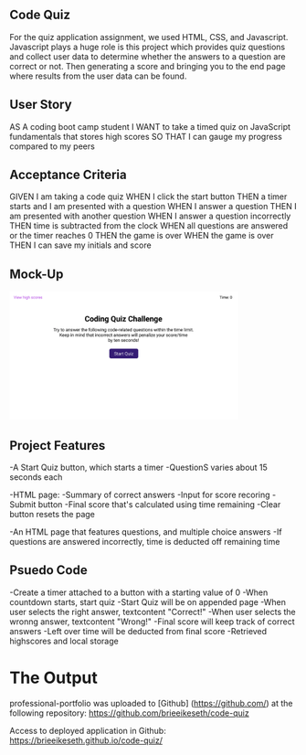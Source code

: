 ## Code Quiz 
For the quiz application assignment, we used HTML, CSS, and Javascript. Javascript plays a huge role is this project which provides quiz questions and collect user data to determine whether the answers to a question are correct or not. Then generating a score and bringing you to the end page where results from the user data can be found. 

## User Story
AS A coding boot camp student
I WANT to take a timed quiz on JavaScript fundamentals that stores high scores
SO THAT I can gauge my progress compared to my peers

## Acceptance Criteria
GIVEN I am taking a code quiz
WHEN I click the start button
THEN a timer starts and I am presented with a question
WHEN I answer a question
THEN I am presented with another question
WHEN I answer a question incorrectly
THEN time is subtracted from the clock
WHEN all questions are answered or the timer reaches 0
THEN the game is over
WHEN the game is over
THEN I can save my initials and score

## Mock-Up
<div>
<img src="./assets/images/04-web-apis-homework-demo (1).gif" width="400px" />

## Project Features 
-A Start Quiz button, which starts a timer
-QuestionS varies about 15 seconds each

-HTML page:
-Summary of correct answers
-Input for score recoring 
-Submit button
-Final score that's calculated using time remaining
-Clear button resets the page

-An HTML page that features questions, and multiple choice answers
-If questions are answered incorrectly, time is deducted off remaining time

## Psuedo Code 
-Create a timer attached to a button with a starting value of 0
-When countdown starts, start quiz
-Start Quiz will be on appended page
-When user selects the right answer, textcontent "Correct!"
-When user selects the wronng answer, textcontent "Wrong!"
-Final score will keep track of correct answers
-Left over time will be deducted from final score
-Retrieved highscores and local storage

# The Output 
professional-portfolio was uploaded to [Github] (https://github.com/) at the following repository: 
https://github.com/brieeikeseth/code-quiz

Access to deployed application in Github: 
https://brieeikeseth.github.io/code-quiz/
